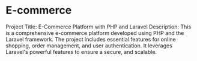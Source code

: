 # E-commerce
Project Title: E-Commerce Platform with PHP and Laravel  Description: This is a comprehensive e-commerce platform developed using PHP and the Laravel framework. The project includes essential features for online shopping, order management, and user authentication. It leverages Laravel's powerful features to ensure a secure, and scalable.

